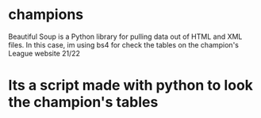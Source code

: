 # champions
Beautiful Soup is a Python library for pulling data out of HTML and XML files. 
  In this case, im using bs4 for check the tables on the champion's League website 21/22 

# Its a script made with python to look the champion's tables  
